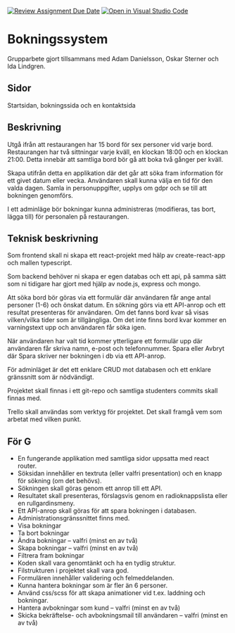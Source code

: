 [![Review Assignment Due Date](https://classroom.github.com/assets/deadline-readme-button-24ddc0f5d75046c5622901739e7c5dd533143b0c8e959d652212380cedb1ea36.svg)](https://classroom.github.com/a/hi08v2nl)
[![Open in Visual Studio Code](https://classroom.github.com/assets/open-in-vscode-718a45dd9cf7e7f842a935f5ebbe5719a5e09af4491e668f4dbf3b35d5cca122.svg)](https://classroom.github.com/online_ide?assignment_repo_id=11259382&assignment_repo_type=AssignmentRepo)

# Bokningssystem

Grupparbete gjort tillsammans med Adam Danielsson, Oskar Sterner och Ida Lindgren.

## Sidor

Startsidan, bokningssida och en kontaktsida

## Beskrivning

Utgå ifrån att restaurangen har 15 bord för sex personer vid varje bord. Restaurangen har två sittningar varje kväll, en klockan 18:00 och en klockan 21:00. Detta innebär att samtliga bord bör gå att boka två gånger per kväll.

Skapa utifrån detta en applikation där det går att söka fram information för ett givet datum eller vecka. Användaren skall kunna välja en tid för den valda dagen. Samla in personuppgifter, upplys om gdpr och se till att bokningen genomförs.

I ett adminläge bör bokningar kunna administreras (modifieras, tas bort, lägga till) för personalen på restaurangen.

## Teknisk beskrivning

Som frontend skall ni skapa ett react-projekt med hälp av create-react-app och mallen typescript.

Som backend behöver ni skapa er egen databas och ett api, på samma sätt som ni tidigare har gjort med hjälp av node.js, express och mongo.

Att söka bord bör göras via ett formulär där användaren får ange antal personer (1-6) och önskat datum. En sökning görs via ett API-anrop och ett resultat presenteras för användaren. Om det fanns bord kvar så visas vilken/vilka tider som är tillgängliga. Om det inte finns bord kvar kommer en varningstext upp och användaren får söka igen.

När användaren har valt tid kommer ytterligare ett formulär upp där användaren får skriva namn, e-post och telefonnummer. Spara eller Avbryt där Spara skriver ner bokningen i db via ett API-anrop.

För adminläget är det ett enklare CRUD mot databasen och ett enklare gränssnitt som är nödvändigt.

Projektet skall finnas i ett git-repo och samtliga studenters commits skall finnas med.

Trello skall användas som verktyg för projektet. Det skall framgå vem som arbetat med vilken punkt.

## För G

- En fungerande applikation med samtliga sidor uppsatta med react router.
- Söksidan innehåller en textruta (eller valfri presentation) och en knapp för sökning (om det behövs).
- Sökningen skall göras genom ett anrop till ett API.
- Resultatet skall presenteras, förslagsvis genom en radioknappslista eller en rullgardinsmeny.
- Ett API-anrop skall göras för att spara bokningen i databasen.
- Administrationsgränssnittet finns med.
- Visa bokningar
- Ta bort bokningar
- Ändra bokningar – valfri (minst en av två)
- Skapa bokningar – valfri (minst en av två)
- Filtrera fram bokningar
- Koden skall vara genomtänkt och ha en tydlig struktur.
- Filstrukturen i projektet skall vara god.
- Formulären innehåller validering och felmeddelanden.
- Kunna hantera bokningar som är fler än 6 personer.
- Använd css/scss för att skapa animationer vid t.ex. laddning och bokningar.
- Hantera avbokningar som kund – valfri (minst en av två)
- Skicka bekräftelse- och avbokningsmail till användaren – valfri (minst en av två)
